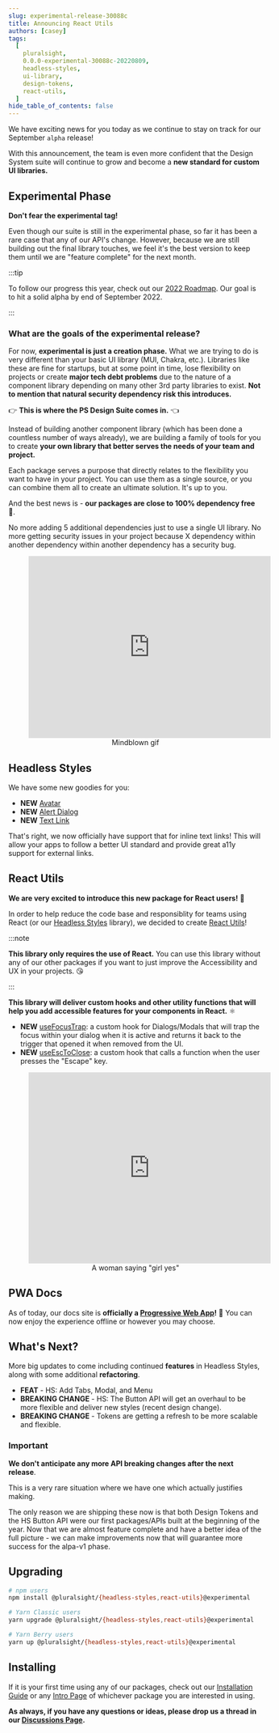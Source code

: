 ```yaml
---
slug: experimental-release-30088c
title: Announcing React Utils
authors: [casey]
tags:
  [
    pluralsight,
    0.0.0-experimental-30088c-20220809,
    headless-styles,
    ui-library,
    design-tokens,
    react-utils,
  ]
hide_table_of_contents: false
---
```


<!-- [Docusaurus blogging features](https://docusaurus.io/docs/blog) are powered by the [blog plugin](https://docusaurus.io/docs/api/plugins/@docusaurus/plugin-content-blog). -->

We have exciting news for you today as we continue to stay on track for our
September `alpha` release!

<!--truncate-->

With this announcement, the team is even more confident that the Design System
suite will continue to grow and become a **new standard for custom UI libraries.**

## Experimental Phase

**Don't fear the experimental tag!**

Even though our suite is still in the experimental phase, so far it
has been a rare case that any of our API's change. However, because we are still
building out the final library touches, we feel it's the best version to keep them
until we are "feature complete" for the next month.

:::tip

To follow our progress this year, check out our [2022 Roadmap](https://github.com/pluralsight/pando/projects/2). Our goal is to hit a solid alpha by end of September 2022.

:::

### What are the goals of the experimental release?

For now, **experimental is just a creation phase.** What we are trying to do is very
different than your basic UI library (MUI, Chakra, etc.). Libraries like these
are fine for startups, but at some point in time, lose flexibility on projects
or create **major tech debt problems** due to the nature of a component library
depending on many other 3rd party libraries to exist. **Not to mention that natural
security dependency risk this introduces.**

:point_right: **This is where the PS Design Suite comes in.** :point_left:

Instead of building another component
library (which has been done a countless number of ways already), we are building
a family of tools for you to create **your own library that better serves the
needs of your team and project.**

Each package serves a purpose that directly relates to the flexibility you want
to have in your project. You can use them as a single source, or you can combine
them all to create an ultimate solution. It's up to you.

And the best news is - **our packages are close to 100% dependency free** :tada:.

No more adding 5 additional dependencies just to use a single UI library. No more
getting security issues in your project because X dependency within another
dependency within another dependency has a security bug.

<figure style={{ textAlign: 'center' }}>
  <iframe src="https://giphy.com/embed/SACoDGYTvVNhZYNb5a" width="480" height="360" frameBorder="0" allowFullScreen></iframe>
  <figcaption align="center">Mindblown gif</figcaption>
</figure>

## Headless Styles

We have some new goodies for you:

- **NEW** [Avatar](https://design.pluralsight.com/docs/development/headless-styles/Avatar)
- **NEW** [Alert Dialog](https://design.pluralsight.com/docs/development/headless-styles/AlertDialog)
- **NEW** [Text Link](https://design.pluralsight.com/docs/development/headless-styles/TextLink)

That's right, we now officially have support that for inline text links! This
will allow your apps to follow a better UI standard and provide great a11y
support for external links.

## React Utils

**We are very excited to introduce this new package for React users!** :tada:

In order to help reduce the code base and responsiblity for teams using React (or our [Headless Styles](https://design.pluralsight.com/docs/development/headless-styles/intro) library), we decided to create [React Utils](https://design.pluralsight.com/docs/development/react-utils/intro)!

:::note

**This library only requires the use of React.** You can use this library without
any of our other packages if you want to just improve the Accessibility and UX
in your projects. :kissing_heart:

:::

**This library will deliver custom hooks and other utility functions that will
help you add accessible features for your components in React.** :atom_symbol:

- **NEW** [useFocusTrap](https://design.pluralsight.com/docs/development/react-utils/use-focus-trap): a custom hook for Dialogs/Modals that will trap the
  focus within your dialog when it is active and returns it back to the trigger
  that opened it when removed from the UI.
- **NEW** [useEscToClose](https://design.pluralsight.com/docs/development/react-utils/use-esc-to-close): a custom hook that calls a function when the user presses the
  "Escape" key.

<figure style={{ textAlign: 'center' }}>
  <iframe src="https://giphy.com/embed/70YaDoZ1VqBZ8SgYiz" width="480" height="378" frameBorder="0" allowFullScreen></iframe>
  <figcaption align="center">A woman saying "girl yes"</figcaption>
</figure>

## PWA Docs

As of today, our docs site is **officially a [Progressive Web App](https://developer.mozilla.org/en-US/docs/Web/Progressive_web_apps)!** :tada:
You can now enjoy the experience offline or however
you may choose.

## What's Next?

More big updates to come including continued **features** in Headless Styles,
along with some additional **refactoring**.

- **FEAT** - HS: Add Tabs, Modal, and Menu
- **BREAKING CHANGE** - HS: The Button API will get an overhaul to be more flexible
  and deliver new styles (recent design change).
- **BREAKING CHANGE** - Tokens are getting a refresh to be more scalable and flexible.

### Important

**We don't anticipate any more API breaking changes after the next release**.

This is a very rare situation where we have one which actually justifies making.

The only reason we are shipping these now is that both Design Tokens and
the HS Button API were our first packages/APIs built at the beginning of the
year. Now that we are almost feature complete and have a better idea of the full
picture - we can make improvements now that will guarantee more success
for the alpa-v1 phase.

## Upgrading

```bash
# npm users
npm install @pluralsight/{headless-styles,react-utils}@experimental

# Yarn Classic users
yarn upgrade @pluralsight/{headless-styles,react-utils}@experimental

# Yarn Berry users
yarn up @pluralsight/{headless-styles,react-utils}@experimental
```

## Installing

If it is your first time using any of our packages, check out our
[Installation Guide](https://design.pluralsight.com/docs/development/getting-started/installation)
or any [Intro Page](https://design.pluralsight.com/docs/development/react-utils/intro)
of whichever package you are interested in using.

**As always, if you have any questions or ideas, please drop us a thread in our
[Discussions Page](https://github.com/pluralsight/pando/discussions).**
